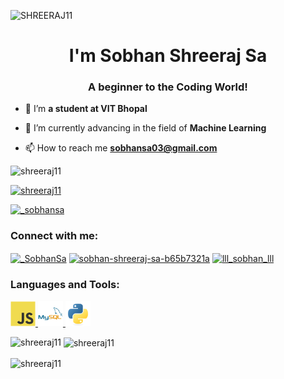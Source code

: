 

![SHREERAJ11](https://user-images.githubusercontent.com/87289615/137436471-036ae10c-a2b5-40dc-9927-6575334b605e.png)

<h1 align="center"> I'm Sobhan Shreeraj Sa</h1>
<h3 align="center">A beginner to the Coding World!</h3>


- 🔭 I’m **a student at VIT Bhopal**

- 🌱 I’m currently advancing in the field of **Machine Learning**

- 📫 How to reach me **sobhansa03@gmail.com**




<p align="left"> <img src="https://komarev.com/ghpvc/?username=shreeraj11&label=Profile%20views&color=0e75b6&style=flat" alt="shreeraj11" /> </p>

<p align="left"> <a href="https://github.com/ryo-ma/github-profile-trophy"><img src="https://github-profile-trophy.vercel.app/?username=shreeraj11" alt="shreeraj11" /></a> </p>

<p align="left"> <a href="https://twitter.com/_sobhansa" target="blank"><img src="https://img.shields.io/twitter/follow/_sobhansa?logo=twitter&style=for-the-badge" alt="_sobhansa" /></a> </p>



<h3 align="left">Connect with me:</h3>
<p align="left">
<a href="https://twitter.com/_sobhansa" target="blank"><img align="center" src="https://raw.githubusercontent.com/rahuldkjain/github-profile-readme-generator/master/src/images/icons/Social/twitter.svg" alt="_SobhanSa" height="30" width="40" /></a>
<a href="https://linkedin.com/in/sobhan-shreeraj-sa-b65b7321a" target="blank"><img align="center" src="https://raw.githubusercontent.com/rahuldkjain/github-profile-readme-generator/master/src/images/icons/Social/linked-in-alt.svg" alt="sobhan-shreeraj-sa-b65b7321a" height="30" width="40" /></a>
<a href="https://instagram.com/lll_sobhan_lll" target="blank"><img align="center" src="https://raw.githubusercontent.com/rahuldkjain/github-profile-readme-generator/master/src/images/icons/Social/instagram.svg" alt="lll_sobhan_lll" height="30" width="40" /></a>
</p>

<h3 align="left">Languages and Tools:</h3>
<p align="left"> <a href="https://developer.mozilla.org/en-US/docs/Web/JavaScript" target="_blank"> <img src="https://raw.githubusercontent.com/devicons/devicon/master/icons/javascript/javascript-original.svg" alt="javascript" width="40" height="40"/> </a> <a href="https://www.mysql.com/" target="_blank"> <img src="https://raw.githubusercontent.com/devicons/devicon/master/icons/mysql/mysql-original-wordmark.svg" alt="mysql" width="40" height="40"/> </a> <a href="https://www.python.org" target="_blank"> <img src="https://raw.githubusercontent.com/devicons/devicon/master/icons/python/python-original.svg" alt="python" width="40" height="40"/> </a> </p>

<p><img align="left" src="https://github-readme-stats.vercel.app/api/top-langs?username=shreeraj11&show_icons=true&locale=en&layout=compact" alt="shreeraj11" /></p>

<p>&nbsp;<img align="center" src="https://github-readme-stats.vercel.app/api?username=shreeraj11&show_icons=true&locale=en" alt="shreeraj11" /></p>

<p><img align="center" src="https://github-readme-streak-stats.herokuapp.com/?user=shreeraj11&" alt="shreeraj11" /></p>
